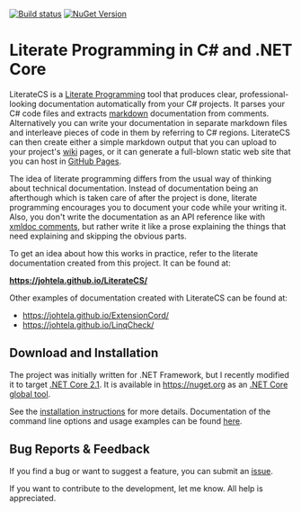 ﻿[![Build status](https://ci.appveyor.com/api/projects/status/ah34q0i74rjanqpf?svg=true)](https://ci.appveyor.com/project/johtela/literatecs)
[![NuGet Version](https://img.shields.io/nuget/v/LiterateCS.svg)](https://www.nuget.org/packages/LiterateCS)

# Literate Programming in C# and .NET Core

LiterateCS is a [Literate Programming] tool that produces clear, 
professional-looking documentation automatically from your C# projects. 
It parses your C# code files and extracts [markdown] documentation from
comments. Alternatively you can write your documentation in separate 
markdown files and interleave pieces of code in them by referring to 
C# regions. LiterateCS can then create either a simple markdown output 
that you can upload to your project's [wiki] pages, or it can generate a 
full-blown static web site that you can host in [GitHub Pages].

The idea of literate programming differs from the usual way of thinking
about technical documentation. Instead of documentation being an afterthough
which is taken care of after the project is done, literate programming encourages 
you to document your code while your writing it. Also, you don't write the
documentation as an API reference like with [xmldoc comments], but rather 
write it like a prose explaining the things that need explaining and skipping
the obvious parts.

To get an idea about how this works in practice, refer to the literate 
documentation created from this project. It can be found at:

**<https://johtela.github.io/LiterateCS/>**

Other examples of documentation created with LiterateCS can be found at: 
* <https://johtela.github.io/ExtensionCord/>
* <https://johtela.github.io/LinqCheck/>

## Download and Installation

The project was initially written for .NET Framework, but I recently
modified it to target [.NET Core 2.1]. It is available in <https://nuget.org>
as an [.NET Core global tool].

See the [installation instructions] for more details. Documentation of the
command line options and usage examples can be found [here][options].

## Bug Reports & Feedback

If you find a bug or want to suggest a feature, you can submit an [issue].

If you want to contribute to the development, let me know. All help is appreciated.

[Literate Programming]: https://en.wikipedia.org/wiki/Literate_programming
[markdown]: https://en.wikipedia.org/wiki/Markdown
[wiki]: https://help.github.com/articles/about-github-wikis/
[xmldoc comments]: https://docs.microsoft.com/en-us/dotnet/csharp/programming-guide/xmldoc/xml-documentation-comments
[GitHub Pages]: https://pages.github.com/
[.NET Core 2.1]: https://www.microsoft.com/net/download/dotnet-core/2.1#sdk-2.1.300
[.NET Core global tool]: https://docs.microsoft.com/en-us/dotnet/core/tools/global-tools
[installation instructions]: https://johtela.github.io/LiterateCS/Installation.html
[options]: https://johtela.github.io/LiterateCS/LiterateCS/Options.html
[issue]: https://github.com/johtela/LiterateCS/issues